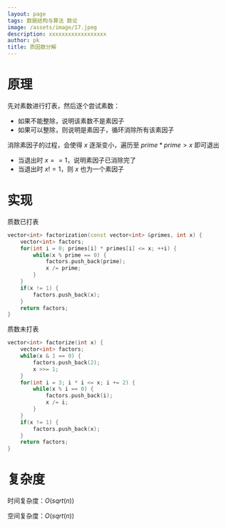 ```yaml
---
layout: page
tags: 数据结构与算法 数论
image: /assets/image/17.jpeg
description: xxxxxxxxxxxxxxxxxx
author: pk
title: 质因数分解
---
```


# 原理

先对素数进行打表，然后逐个尝试素数：

- 如果不能整除，说明该素数不是素因子
- 如果可以整除，则说明是素因子，循环消除所有该素因子



消除素因子的过程，会使得 $x$ 逐渐变小，遍历至 $prime * prime > x$ 即可退出

- 当退出时 $x == 1$，说明素因子已消除完了
- 当退出时 $x != 1$，则 $x$ 也为一个素因子



# 实现

质数已打表

```cpp
vector<int> factorization(const vector<int> &primes, int x) {
    vector<int> factors;
    for(int i = 0; primes[i] * primes[i] <= x; ++i) {
        while(x % prime == 0) {
            factors.push_back(prime);
            x /= prime;
        }
    }
    if(x != 1) {
        factors.push_back(x);
    }
    return factors;
}
```

质数未打表

```cpp
vector<int> factorize(int x) {
    vector<int> factors;
    while(x & 1 == 0) {
        factors.push_back(2);
        x >>= 1;
    }
    for(int i = 3; i * i <= x; i += 2) {
        while(x % i == 0) {
            factors.push_back(i);
            x /= i;
        }
    }
    if(x != 1) {
        factors.push_back(x);
    }
    return factors;
}
```



# 复杂度

时间复杂度：$O(sqrt(n))$

空间复杂度：$O(sqrt(n))$

